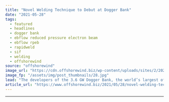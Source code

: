 ```yaml
---
title: "Novel Welding Technique to Debut at Dogger Bank"
date: "2021-05-28"
tags: 
  - featured
  - headlines
  - dogger bank
  - ebflow reduced pressure electron beam
  - ebflow rpeb
  - rapidweld
  - sif
  - welding
  - offshorewind
source: "offshorewind"
image_url: "https://cdn.offshorewind.biz/wp-content/uploads/sites/2/2021/05/28104004/RapidWeld.jpg"
image_fp: "/assets/img/post_thumbnails/28.jpg"
lead: "The developers of the 3.6 GW Dogger Bank, the world’s largest offshore wind farm,"
article_url: "https://www.offshorewind.biz/2021/05/28/novel-welding-technique-to-debut-at-dogger-bank/"
---
```


---
